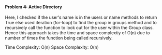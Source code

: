 #### Problem 4: Active Directory

Here, I checked if the user's name is in the users or name methods to return True else used iteration (for-loop) to find the group in groups method and to recursively call the function to look out for the user within the Group class. Hence this approach takes the time and space complextiy of O(n) due to number of times the function being called recursively.

Time Complexity: O(n)
Space Complexity: O(n)